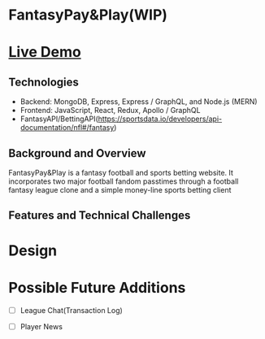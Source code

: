 # FantasyPay&Play(WIP)
# [Live Demo](https://fantasypayandplay.herokuapp.com/#/)


## Technologies
 * Backend: MongoDB, Express, Express / GraphQL, and Node.js (MERN)
 * Frontend: JavaScript, React, Redux, Apollo / GraphQL
 * FantasyAPI/BettingAPI(https://sportsdata.io/developers/api-documentation/nfl#/fantasy)

## Background and Overview

FantasyPay&Play is a fantasy football and sports betting website. It incorporates two major football fandom passtimes through a football fantasy league clone and a simple money-line sports betting client

## Features and Technical Challenges

# Design 

# Possible Future Additions
- [ ] League Chat(Transaction Log)
- [ ] Player News


